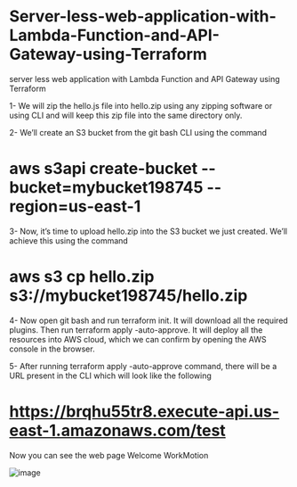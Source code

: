 # Server-less-web-application-with-Lambda-Function-and-API-Gateway-using-Terraform
server less web application with Lambda Function and API Gateway using Terraform

1- We will zip the hello.js file into hello.zip using any zipping software or using CLI and will keep this zip file into the same directory only.

2- We’ll create an S3 bucket from the git bash CLI using the command
# aws s3api create-bucket --bucket=mybucket198745 --region=us-east-1

3- Now, it’s time to upload hello.zip into the S3 bucket we just created. We’ll achieve this using the command
# aws s3 cp hello.zip s3://mybucket198745/hello.zip

4- Now open git bash and run terraform init. It will download all the required plugins. Then run terraform apply -auto-approve. It will deploy all the resources into AWS cloud, which we can confirm by opening the AWS console in the browser.

5- After running terraform apply -auto-approve command, there will be a URL present in the CLI which will look like the following 
# https://brqhu55tr8.execute-api.us-east-1.amazonaws.com/test

Now you can see the web page Welcome WorkMotion

![image](https://user-images.githubusercontent.com/57076209/161151433-52679b40-41da-434f-b31a-af94b6cbc45a.png)
